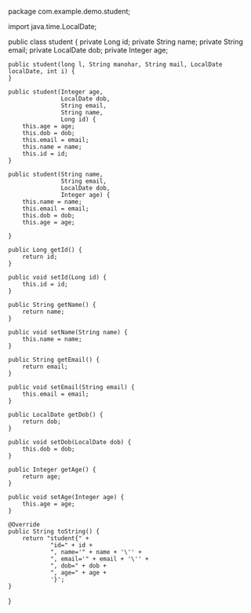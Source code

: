 package com.example.demo.student;

import java.time.LocalDate;



public class student {
    private Long id;
    private String name;
    private String email;
    private LocalDate dob;
    private Integer age;

    public student(long l, String manohar, String mail, LocalDate localDate, int i) {
    }

    public student(Integer age,
                   LocalDate dob,
                   String email,
                   String name,
                   Long id) {
        this.age = age;
        this.dob = dob;
        this.email = email;
        this.name = name;
        this.id = id;
    }

    public student(String name,
                   String email,
                   LocalDate dob,
                   Integer age) {
        this.name = name;
        this.email = email;
        this.dob = dob;
        this.age = age;

    }

    public Long getId() {
        return id;
    }

    public void setId(Long id) {
        this.id = id;
    }

    public String getName() {
        return name;
    }

    public void setName(String name) {
        this.name = name;
    }

    public String getEmail() {
        return email;
    }

    public void setEmail(String email) {
        this.email = email;
    }

    public LocalDate getDob() {
        return dob;
    }

    public void setDob(LocalDate dob) {
        this.dob = dob;
    }

    public Integer getAge() {
        return age;
    }

    public void setAge(Integer age) {
        this.age = age;
    }

    @Override
    public String toString() {
        return "student{" +
                "id=" + id +
                ", name='" + name + '\'' +
                ", email='" + email + '\'' +
                ", dob=" + dob +
                ", age=" + age +
                '}';
    }
}
